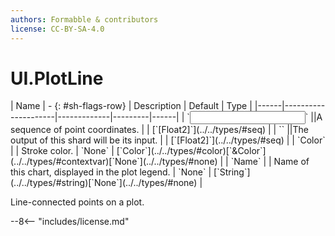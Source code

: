 ```yaml
---
authors: Formabble & contributors
license: CC-BY-SA-4.0
---
```



# UI.PlotLine

<div class="sh-parameters" markdown="1">
| Name | - {: #sh-flags-row} | Description | Default | Type |
|------|---------------------|-------------|---------|------|
| `<input>` ||A sequence of point coordinates. | | [`[Float2]`](../../types/#seq) |
| `<output>` ||The output of this shard will be its input. | | [`[Float2]`](../../types/#seq) |
| `Color` |  | Stroke color. | `None` | [`Color`](../../types/#color)[`&Color`](../../types/#contextvar)[`None`](../../types/#none) |
| `Name` |  | Name of this chart, displayed in the plot legend. | `None` | [`String`](../../types/#string)[`None`](../../types/#none) |

</div>

Line-connected points on a plot.

--8<-- "includes/license.md"

